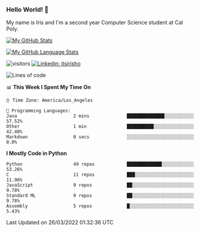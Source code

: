 ### Hello World! 👋

My name is Iris and I'm a second year Computer Science student at Cal Poly. 


[![My GitHub Stats](https://github-readme-stats.vercel.app/api?username=sleepyStick&show_icons=true&&count_private=true&include_all_commits=true&theme=buefy)]()

[![My GitHub Language Stats](https://github-readme-stats.vercel.app/api/top-langs/?username=sleepyStick&langs_count=5&theme=buefy)]()

![visitors](https://visitor-badge.glitch.me/badge?page_id=sleepyStick.sleepyStick)
[![Linkedin: itsirisho](https://img.shields.io/badge/-itsirisho-informational?style=flat-square&logo=Linkedin&logoColor=white&link=https://www.linkedin.com/in/itsirisho/)](https://www.linkedin.com/in/itsirisho/)

<!--START_SECTION:waka-->
![Lines of code](https://img.shields.io/badge/From%20Hello%20World%20I%27ve%20Written-24%20Million%20lines%20of%20code-blue)

📊 **This Week I Spent My Time On** 

```text
⌚︎ Time Zone: America/Los_Angeles

💬 Programming Languages: 
Java                     2 mins              ██████████████░░░░░░░░░░░   57.52% 
Other                    1 min               ██████████░░░░░░░░░░░░░░░   42.48% 
Markdown                 0 secs              ░░░░░░░░░░░░░░░░░░░░░░░░░   0.0%

```

**I Mostly Code in Python** 

```text
Python                   49 repos            █████████████░░░░░░░░░░░░   53.26% 
C                        11 repos            ███░░░░░░░░░░░░░░░░░░░░░░   11.96% 
JavaScript               9 repos             ██░░░░░░░░░░░░░░░░░░░░░░░   9.78% 
Standard ML              9 repos             ██░░░░░░░░░░░░░░░░░░░░░░░   9.78% 
Assembly                 5 repos             █░░░░░░░░░░░░░░░░░░░░░░░░   5.43%

```



 Last Updated on 26/03/2022 01:32:36 UTC
<!--END_SECTION:waka-->

<!--
**konanyuta/konanyuta** is a ✨ _special_ ✨ repository because its `README.md` (this file) appears on your GitHub profile.

Here are some ideas to get you started:

- 🔭 I’m currently working on ...
- 🌱 I’m currently learning ...
- 👯 I’m looking to collaborate on ...
- 🤔 I’m looking for help with ...
- 💬 Ask me about ...
- 📫 How to reach me: ...
- 😄 Pronouns: ...
- ⚡ Fun fact: ...
-->
